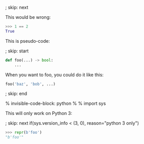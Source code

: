 ; skip: next

This would be wrong:

```python
>>> 1 == 2
True
```

This is pseudo-code:

; skip: start

```python
def foo(...) -> bool:
    ...
```

When you want to foo, you could do it like this:

```python
foo('baz', 'bob', ...)
```

; skip: end

% invisible-code-block: python
%
%  import sys

This will only work on Python 3:

; skip: next if(sys.version_info < (3, 0), reason="python 3 only")

```python
>>> repr(b'foo')
"b'foo'"
```
